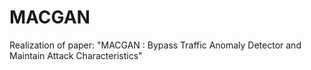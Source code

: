 # MACGAN
Realization of paper: "MACGAN : Bypass Traffic Anomaly Detector and Maintain Attack Characteristics"
